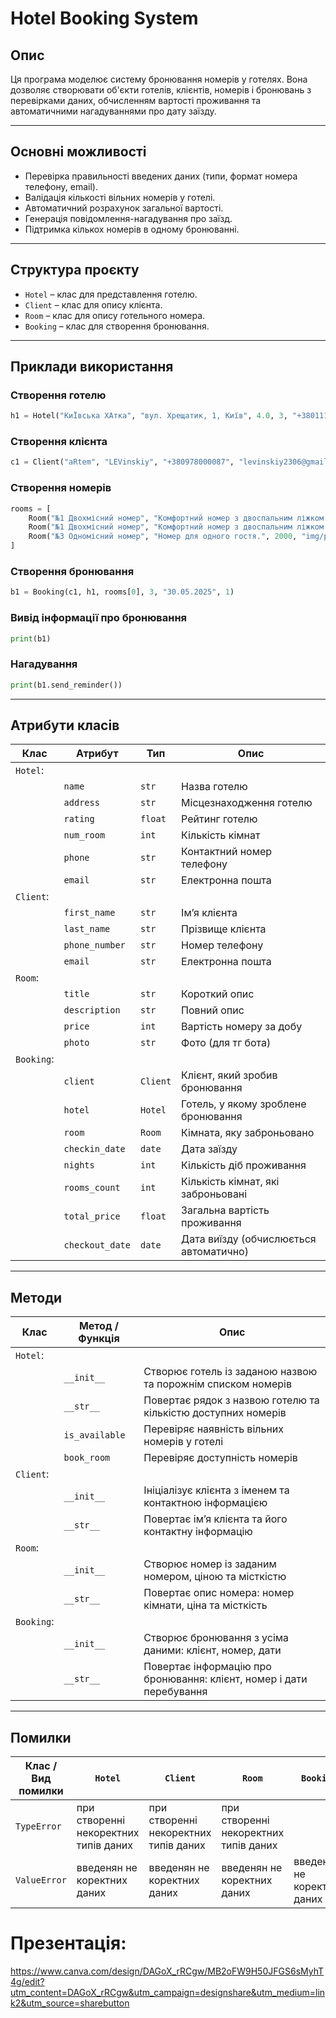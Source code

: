 # Hotel Booking System
## Опис
Ця програма моделює систему бронювання номерів у готелях. Вона дозволяє створювати об'єкти готелів, клієнтів, номерів і бронювань з перевірками даних, обчисленням вартості проживання та автоматичними нагадуваннями про дату заїзду.

---
## Основні можливості
- Перевірка правильності введених даних (типи, формат номера телефону, email).
- Валідація кількості вільних номерів у готелі.
- Автоматичний розрахунок загальної вартості.
- Генерація повідомлення-нагадування про заїзд.
- Підтримка кількох номерів в одному бронюванні.
---
## Структура проєкту
- `Hotel` – клас для представлення готелю.
- `Client` – клас для опису клієнта.
- `Room` – клас для опису готельного номера.
- `Booking` – клас для створення бронювання.
---
## Приклади використання
### Створення готелю
```python
h1 = Hotel("КиЇвська ХАтка", "вул. Хрещатик, 1, Київ", 4.0, 3, "+380111111111", "info@kyivhatka.ua")
```

### Створення клієнта
```python
c1 = Client("aRtem", "LEVinskiy", "+380978000087", "levinskiy2306@gmail.com")
```

### Створення номерів
```python
rooms = [
    Room("№1 Двохмісний номер", "Комфортний номер з двоспальним ліжком.", 1000, "img/room_image.jpg"),
    Room("№1 Двохмісний номер", "Комфортний номер з двоспальним ліжком.", 1300, "img/image.jpg"),
    Room("№3 Одномісний номер", "Номер для одного гостя.", 2000, "img/photo2.jpg")
]
```

### Створення бронювання
```python
b1 = Booking(c1, h1, rooms[0], 3, "30.05.2025", 1)
```

### Вивід інформації про бронювання
```python
print(b1)
```

### Нагадування
```python
print(b1.send_reminder())
```
---
## Атрибути класів
| Клас      | Атрибут           | Тип      | Опис                                   |
| --------- | ----------------- | -------- | ---------------------------------------|
| `Hotel`:  |                   |          |                                        |
|           | `name`            | `str`    | Назва готелю                           |
|           | `address`         | `str`    | Місцезнаходження готелю                |
|           | `rating`          | `float`  | Рейтинг готелю                         |
|           | `num_room`        | `int`    | Кількість кімнат                       |
|           | `phone`           | `str`    | Контактний номер телефону              |
|           | `email`           | `str`    | Електронна пошта                       |  
| `Client`: |                   |          |                                        |
|           | `first_name`      | `str`    | Ім’я клієнта                           |
|           | `last_name`       | `str`    | Прізвище клієнта                       |
|           | `phone_number`    | `str`    | Номер телефону                         |
|           | `email`           | `str`    | Електронна пошта                       |
| `Room`:   |                   |          |                                        |
|           | `title`           | `str`    | Короткий опис                          |
|           | `description`     | `str`    | Повний опис                            |
|           | `price`           | `int`    | Вартість номеру за добу                |
|           | `photo`           | `str`    | Фото (для тг бота)                     |
| `Booking`:|                   |          |                                        | 
|           | `client`          | `Client` | Клієнт, який зробив бронювання         |
|           | `hotel`           | `Hotel`  | Готель, у якому зроблене бронювання    |
|           | `room`            | `Room`   | Кімната, яку заброньовано              |
|           | `checkin_date`    | `date`   | Дата заїзду                            | 
|           | `nights`          | `int`    | Кількість діб проживання               |
|           | `rooms_count`     | `int`    | Кількість кімнат, які заброньовані     |
|           | `total_price`     | `float`  | Загальна вартість проживання           |
|           | `checkout_date`   | `date`   | Дата виїзду (обчислюється автоматично) |
---
## Методи
| Клас       | Метод / Функція | Опис                                                                 |
|------------|-----------------|----------------------------------------------------------------------|
| `Hotel`:   |                 |                                                                      |
|            | `__init__`      | Створює готель із заданою назвою та порожнім списком номерів         |
|            | `__str__`       | Повертає рядок з назвою готелю та кількістю доступних номерів        | 
|            | `is_available`  | Перевіряє наявність вільних номерів у готелі                         |
|            | `book_room`     | Перевіряє доступність номерів                                        |  
| `Client`:  |                 |                                                                      | 
|            | `__init__`      | Ініціалізує клієнта з іменем та контактною інформацією               |
|            | `__str__`       | Повертає ім’я клієнта та його контактну інформацію                   |
| `Room`:    |                 |                                                                      |
|            | `__init__`      | Створює номер із заданим номером, ціною та місткістю                 |
|            | `__str__`       | Повертає опис номера: номер кімнати, ціна та місткість               |
| `Booking`: |                 |                                                                      |
|            | `__init__`      | Створює бронювання з усіма даними: клієнт, номер, дати               |
|            | `__str__`       | Повертає інформацію про бронювання: клієнт, номер і дати перебування |
---
## Помилки
| Клас / Вид помилки  | `Hotel`                               | `Client`                              | `Room`                                | `Booking`                    |
|---------------------|---------------------------------------|---------------------------------------|---------------------------------------|------------------------------|
| `TypeError`         | при створенні некоректних типів даних | при створенні некоректних типів даних | при створенні некоректних типів даних |                              |
| `ValueError`        | введенян не коректних даних           |введенян не коректних даних            | введенян не коректних даних           | введенян не коректних даних  |
# Презентація:
https://www.canva.com/design/DAGoX_rRCgw/MB2oFW9H50JFGS6sMyhT4g/edit?utm_content=DAGoX_rRCgw&utm_campaign=designshare&utm_medium=link2&utm_source=sharebutton
